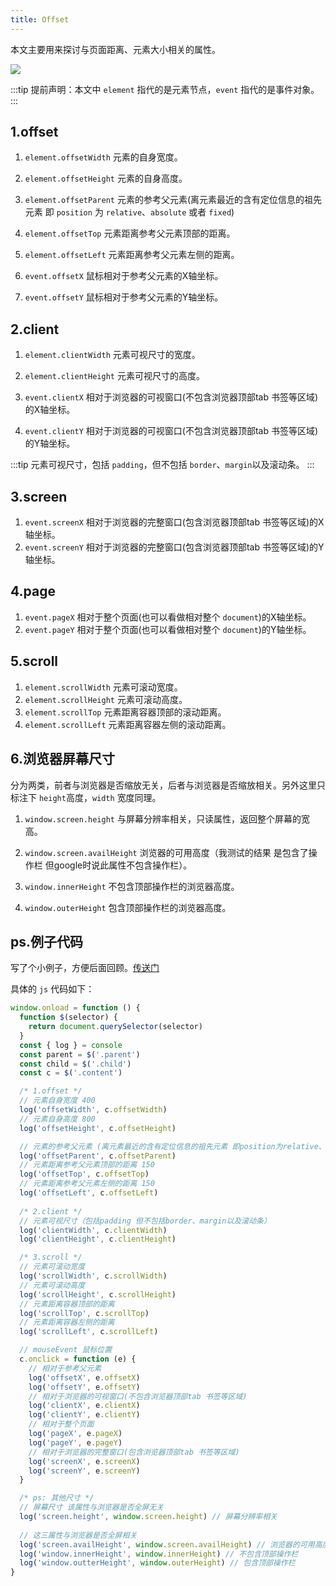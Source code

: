 ```yaml
---
title: Offset
---
```


本文主要用来探讨与页面距离、元素大小相关的属性。

![](https://raw.githubusercontent.com/oneyoung19/vuepress-blog-img/main/img/008eGmZEly1goidy8t664j31330u0469.jpg)

:::tip
提前声明：本文中 `element` 指代的是元素节点，`event` 指代的是事件对象。
:::

## 1.offset

1. `element.offsetWidth` 元素的自身宽度。
2. `element.offsetHeight` 元素的自身高度。
3. `element.offsetParent` 元素的参考父元素(离元素最近的含有定位信息的祖先元素 即 `position` 为 `relative`、`absolute` 或者 `fixed`)
4. `element.offsetTop` 元素距离参考父元素顶部的距离。
5. `element.offsetLeft` 元素距离参考父元素左侧的距离。

6. `event.offsetX` 鼠标相对于参考父元素的X轴坐标。
7. `event.offsetY` 鼠标相对于参考父元素的Y轴坐标。

## 2.client

1. `element.clientWidth` 元素可视尺寸的宽度。
2. `element.clientHeight` 元素可视尺寸的高度。

3. `event.clientX` 相对于浏览器的可视窗口(不包含浏览器顶部tab 书签等区域)的X轴坐标。
4. `event.clientY` 相对于浏览器的可视窗口(不包含浏览器顶部tab 书签等区域)的Y轴坐标。
   
:::tip
元素可视尺寸，包括 `padding`，但不包括 `border`、`margin`以及滚动条。
:::

## 3.screen

1. `event.screenX` 相对于浏览器的完整窗口(包含浏览器顶部tab 书签等区域)的X轴坐标。
2. `event.screenY` 相对于浏览器的完整窗口(包含浏览器顶部tab 书签等区域)的Y轴坐标。

## 4.page

1. `event.pageX` 相对于整个页面(也可以看做相对整个 `document`)的X轴坐标。
2. `event.pageY` 相对于整个页面(也可以看做相对整个 `document`)的Y轴坐标。

## 5.scroll

1. `element.scrollWidth` 元素可滚动宽度。
2. `element.scrollHeight` 元素可滚动高度。
3. `element.scrollTop` 元素距离容器顶部的滚动距离。
4. `element.scrollLeft` 元素距离容器左侧的滚动距离。

## 6.浏览器屏幕尺寸

分为两类，前者与浏览器是否缩放无关，后者与浏览器是否缩放相关。另外这里只标注下 `height`高度，`width` 宽度同理。

1. `window.screen.height` 与屏幕分辨率相关，只读属性，返回整个屏幕的宽高。

1. `window.screen.availHeight` 浏览器的可用高度（我测试的结果 是包含了操作栏 但google时说此属性不包含操作栏）。
2. `window.innerHeight` 不包含顶部操作栏的浏览器高度。
3. `window.outerHeight` 包含顶部操作栏的浏览器高度。

## ps.例子代码

写了个小例子，方便后面回顾。[传送门](http://jsgoshu.cn/demo/DOM-offset/)

具体的 `js` 代码如下：

```js
window.onload = function () {
  function $(selector) {
    return document.querySelector(selector)
  }
  const { log } = console
  const parent = $('.parent')
  const child = $('.child')
  const c = $('.content')

  /* 1.offset */ 
  // 元素自身宽度 400
  log('offsetWidth', c.offsetWidth)
  // 元素自身高度 800
  log('offsetHeight', c.offsetHeight)

  // 元素的参考父元素 (离元素最近的含有定位信息的祖先元素 即position为relative、absolute或者fixed) 'parent element'
  log('offsetParent', c.offsetParent)
  // 元素距离参考父元素顶部的距离 150
  log('offsetTop', c.offsetTop)
  // 元素距离参考父元素左侧的距离 150
  log('offsetLeft', c.offsetLeft)
  
  /* 2.client */ 
  // 元素可视尺寸（包括padding 但不包括border、margin以及滚动条）
  log('clientWidth', c.clientWidth)
  log('clientHeight', c.clientHeight)

  /* 3.scroll */
  // 元素可滚动宽度
  log('scrollWidth', c.scrollWidth)
  // 元素可滚动高度
  log('scrollHeight', c.scrollHeight)
  // 元素距离容器顶部的距离
  log('scrollTop', c.scrollTop)
  // 元素距离容器左侧的距离
  log('scrollLeft', c.scrollLeft)

  // mouseEvent 鼠标位置
  c.onclick = function (e) {
    // 相对于参考父元素
    log('offsetX', e.offsetX)
    log('offsetY', e.offsetY)
    // 相对于浏览器的可视窗口(不包含浏览器顶部tab 书签等区域)
    log('clientX', e.clientX)
    log('clientY', e.clientY)
    // 相对于整个页面
    log('pageX', e.pageX)
    log('pageY', e.pageY)
    // 相对于浏览器的完整窗口(包含浏览器顶部tab 书签等区域)
    log('screenX', e.screenX)
    log('screenY', e.screenY)
  }

  /* ps: 其他尺寸 */
  // 屏幕尺寸 该属性与浏览器是否全屏无关
  log('screen.height', window.screen.height) // 屏幕分辨率相关
  
  // 这三属性与浏览器是否全屏相关
  log('screen.availHeight', window.screen.availHeight) // 浏览器的可用高度（我测试的结果 是包含了操作栏 但google时说此属性不包含操作栏）
  log('window.innerHeight', window.innerHeight) // 不包含顶部操作栏
  log('window.outterHeight', window.outerHeight) // 包含顶部操作栏
}
```








